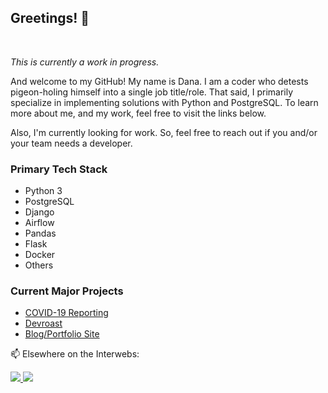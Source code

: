 ## Greetings! 👋

<br>

*This is currently a work in progress.*

And welcome to my GitHub! My name is Dana. I am a coder who detests pigeon-holing himself into a single job title/role. That said, I primarily specialize in implementing solutions with Python and PostgreSQL. To learn more about me, and my work, feel free to visit the links below.

Also, I'm currently looking for work. So, feel free to reach out if you and/or your team needs a developer.

### Primary Tech Stack

- Python 3
- PostgreSQL
- Django
- Airflow
- Pandas
- Flask
- Docker
- Others 

### Current Major Projects

- [COVID-19 Reporting](https://covid19-reporting.herokuapp.com/)
- [Devroast](https://github.com/D-Bits/devroastproject)
- [Blog/Portfolio Site](https://danabases.net)

<!--
**D-Bits/D-Bits** is a ✨ _special_ ✨ repository because its `README.md` (this file) appears on your GitHub profile.

Here are some ideas to get you started:

- 🔭 I’m currently working on ...
- 🌱 I’m currently learning ...
- 👯 I’m looking to collaborate on ...
- 🤔 I’m looking for help with ...
- 💬 Ask me about ...
- 📫 How to reach me: ...
- 😄 Pronouns: ...
- ⚡ Fun fact: ...
-->


<p style="text-align:center;">
  <p>📫 Elsewhere on the Interwebs: </p>
  <a href="http://danabases.net/contact">
    <img src="https://img.shields.io/badge/-Email+Website-blue?style=for-the-badge&logo=appveyor" />
  </a>
  <a href="http://linkedin.com/in/danabases">
    <img src="https://img.shields.io/badge/-LinkedIn-blue?style=for-the-badge&logo=appveyor" />
  </a>
</p>
